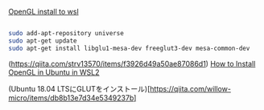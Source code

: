 [OpenGL install to wsl](https://www.youtube.com/watch?v=E0pEcv9Ncmc)

```bash

sudo add-apt-repository universe 
sudo apt-get update                                                                                                                    
sudo apt-get install libglu1-mesa-dev freeglut3-dev mesa-common-dev 

```



(https://qiita.com/strv13570/items/f3926d49a50ae87086d1)
[How to Install OpenGL in Ubuntu in WSL2](https://gist.github.com/Mluckydwyer/8df7782b1a6a040e5d01305222149f3c)

(Ubuntu 18.04 LTSにGLUTをインストール)[https://qiita.com/willow-micro/items/db8b13e7d34e5349237b]